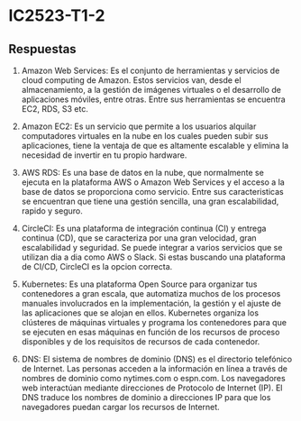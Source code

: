 # IC2523-T1-2

## Respuestas

1. Amazon Web Services: Es el conjunto de herramientas y servicios de cloud computing de Amazon. Estos servicios van, desde el almacenamiento, a la gestión de imágenes virtuales o el desarrollo de aplicaciones móviles, entre otras. Entre sus herramientas se encuentra EC2, RDS, S3 etc.

2. Amazon EC2: Es un servicio que permite a los usuarios alquilar computadores virtuales en la nube en los cuales pueden subir sus aplicaciones, tiene la ventaja de que es altamente escalable y elimina la necesidad de invertir en tu propio hardware.

3. AWS RDS: Es una base de datos en la nube, que normalmente se ejecuta en la plataforma AWS o Amazon Web Services y el acceso a la base de datos se proporciona como servicio. Entre sus caracteristicas se encuentran que tiene una gestión sencilla, una gran escalabilidad, rapido y seguro.

4. CircleCI: Es una plataforma de integración continua (CI) y entrega continua (CD), que se caracteriza por una gran velocidad, gran escalabilidad y seguridad. Se puede integrar a varios servicios que se utilizan dia a dia como AWS o Slack. Si estas buscando una plataforma de CI/CD, CircleCI es la opcion correcta.

5. Kubernetes: Es una plataforma Open Source para organizar tus contenedores a gran escala, que automatiza muchos de los procesos manuales involucrados en la implementación, la gestión y el ajuste de las aplicaciones que se alojan en ellos. Kubernetes organiza los clústeres de máquinas virtuales y programa los contenedores para que se ejecuten en esas máquinas en función de los recursos de proceso disponibles y de los requisitos de recursos de cada contenedor.

6. DNS: El sistema de nombres de dominio (DNS) es el directorio telefónico de Internet. Las personas acceden a la información en línea a través de nombres de dominio como nytimes.com o espn.com. Los navegadores web interactúan mediante direcciones de Protocolo de Internet (IP). El DNS traduce los nombres de dominio a direcciones IP para que los navegadores puedan cargar los recursos de Internet.
